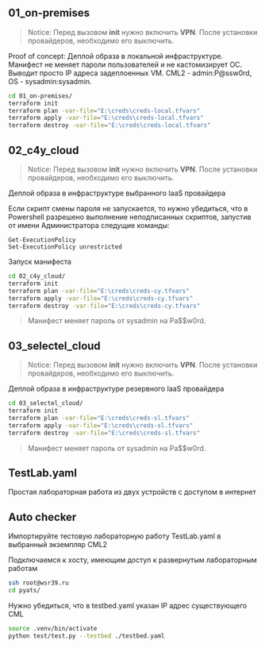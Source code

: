 ## 01_on-premises

> Notice: Перед вызовом **init** нужно включить **VPN**. После установки провайдеров, необходимо его выключить.

Proof of concept: Деплой образа в локальной инфраструктуре. Манифест не меняет пароли пользователей и не кастомизирует ОС. Выводит просто IP адреса задеплоенных VM. CML2 - admin:P@ssw0rd, OS - sysadmin:sysadmin.

```bash
cd 01_on-premises/
terraform init
terraform plan -var-file="E:\creds\creds-local.tfvars"
terraform apply -var-file="E:\creds\creds-local.tfvars"
terraform destroy -var-file="E:\creds\creds-local.tfvars"
```

## 02_c4y_cloud

> Notice: Перед вызовом **init** нужно включить **VPN**. После установки провайдеров, необходимо его выключить.

Деплой образа в инфраструктуре выбранного IaaS провайдера

Если скрипт смены пароля не запускается, то нужно убедиться, что в Powershell разрешено выполнение неподписанных скриптов, запустив от имени Администратора следущие команды:

```
Get-ExecutionPolicy
Set-ExecutionPolicy unrestricted
```

Запуск манифеста

```bash
cd 02_c4y_cloud/
terraform init
terraform plan -var-file="E:\creds\creds-cy.tfvars"
terraform apply -var-file="E:\creds\creds-cy.tfvars"
terraform destroy -var-file="E:\creds\creds-cy.tfvars"
```

> Манифест меняет пароль от sysadmin на Pa$$w0rd. 

## 03_selectel_cloud

> Notice: Перед вызовом **init** нужно включить **VPN**. После установки провайдеров, необходимо его выключить.

Деплой образа в инфраструктуре резервного IaaS провайдера

```bash
cd 03_selectel_cloud/
terraform init
terraform plan -var-file="E:\creds\creds-sl.tfvars"
terraform apply -var-file="E:\creds\creds-sl.tfvars"
terraform destroy -var-file="E:\creds\creds-sl.tfvars"
```

> Манифест меняет пароль от sysadmin на Pa$$w0rd. 

## TestLab.yaml

Простая лабораторная работа из двух устройств с доступом в интернет

## Auto checker

Импортируйте тестовую лабораторную работу TestLab.yaml в выбранный экземпляр CML2

Подключаемся к хосту, имеющим доступ к развернутым лабораторным работам

```bash
ssh root@wsr39.ru
cd pyats/
```
Нужно убедиться, что в testbed.yaml указан IP адрес существующего CML

```bash
source .venv/bin/activate
python test/test.py --testbed ./testbed.yaml
```